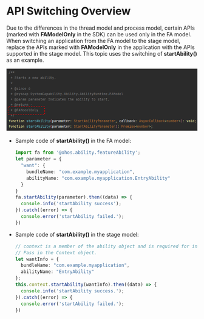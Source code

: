 # API Switching Overview


Due to the differences in the thread model and process model, certain APIs (marked with **FAModelOnly** in the SDK) can be used only in the FA model. When switching an application from the FA model to the stage model, replace the APIs marked with **FAModelOnly** in the application with the APIs supported in the stage model. This topic uses the switching of **startAbility()** as an example.

![api-switch-overview](figures/api-switch-overview.png)

 

- Sample code of **startAbility()** in the FA model:

  ```ts
  import fa from '@ohos.ability.featureAbility';
  let parameter = {
    "want": {
      bundleName: "com.example.myapplication",
      abilityName: "com.example.myapplication.EntryAbility"
    }
  }
  fa.startAbility(parameter).then((data) => {
    console.info('startAbility success');
  }).catch((error) => {
    console.error('startAbility failed.');
  })
  ```

- Sample code of **startAbility()** in the stage model:

  ```ts
  // context is a member of the ability object and is required for invoking inside a non-ability object.
  // Pass in the Context object.
  let wantInfo = {
    bundleName: "com.example.myapplication",
    abilityName: "EntryAbility"
  };
  this.context.startAbility(wantInfo).then((data) => {
    console.info('startAbility success.');
  }).catch((error) => {
    console.error('startAbility failed.');
  })
  ```
